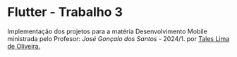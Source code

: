 # Flutter - Trabalho 3

Implementação dos projetos para a matéria Desenvolvimento Mobile ministrada pelo Profesor: *José Gonçalo dos Santos* - 2024/1.
por [Tales Lima de Oliveira.](https://github.com/TalesLimaOliveira)